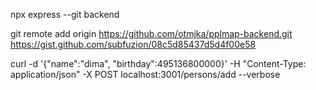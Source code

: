 npx express --git backend

git remote add origin https://github.com/otmjka/pplmap-backend.git
https://gist.github.com/subfuzion/08c5d85437d5d4f00e58

curl -d '{"name":"dima", "birthday":495136800000}' -H "Content-Type: application/json" -X POST localhost:3001/persons/add --verbose
